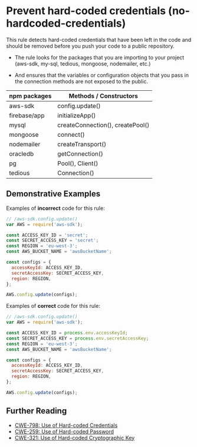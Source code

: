 # Prevent hard-coded credentials (no-hardcoded-credentials)

This rule detects hard-coded credentials that have been left in the code and should be removed before you push your code to a public repository.

- The rule looks for the packages that you are importing to your project (aws-sdk, my-sql, tedious, mongoose, nodemailer, etc.)

- And ensures that the variables or configuration objects that you pass in the connection methods are not exposed to the public.

| npm packages | Methods / Constructors           |
| ------------ | -------------------------------- |
| aws-sdk      | config.update()                  |
| firebase/app | initializeApp()                  |
| mysql        | createConnection(), createPool() |
| mongoose     | connect()                        |
| nodemailer   | createTransport()                |
| oracledb     | getConnection()                  |
| pg           | Pool(), Client()                 |
| tedious      | Connection()                     |

## Demonstrative Examples

Examples of **incorrect** code for this rule:

```js
// /aws-sdk.config.update()
var AWS = require('aws-sdk');

const ACCESS_KEY_ID = 'secret';
const SECRET_ACCESS_KEY = 'secret';
const REGION = 'eu-west-3';
const AWS_BUCKET_NAME = 'awsBucketName';

const configs = {
  accessKeyId: ACCESS_KEY_ID,
  secretAccessKey: SECRET_ACCESS_KEY,
  region: REGION,
};

AWS.config.update(configs);
```

Examples of **correct** code for this rule:

```js
// /aws-sdk.config.update()
var AWS = require('aws-sdk');

const ACCESS_KEY_ID = process.env.accessKeyId;
const SECRET_ACCESS_KEY = process.env.secretAccessKey;
const REGION = 'eu-west-3';
const AWS_BUCKET_NAME = 'awsBucketName';

const configs = {
  accessKeyId: ACCESS_KEY_ID,
  secretAccessKey: SECRET_ACCESS_KEY,
  region: REGION,
};

AWS.config.update(configs);
```

## Further Reading

- [CWE-798: Use of Hard-coded Credentials](https://cwe.mitre.org/data/definitions/798)
- [CWE-259: Use of Hard-coded Password](https://cwe.mitre.org/data/definitions/259.html)
- [CWE-321: Use of Hard-coded Cryptographic Key](https://cwe.mitre.org/data/definitions/321.html)
